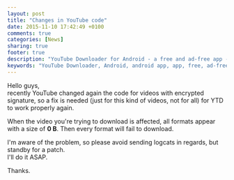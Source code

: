 ```yaml
---
layout: post
title: "Changes in YouTube code"
date: 2015-11-10 17:42:49 +0100
comments: true
categories: [News]
sharing: true
footer: true
description: "YouTube Downloader for Android - a free and ad-free app - new version"
keywords: "YouTube Downloader, Android, android app, app, free, ad-free, no ads, dentex, video, YouTube, downloader, FFmpeg, audio, music, video, extraction, mp3, easy, dentex, 1080p, 720p, HD, 3gp, webm, mp4, m4a, ogg, flv"
---
```

Hello guys,    
recently YouTube changed again the code for videos with encrypted signature, so a fix is needed (just for this kind of videos, not for all) for YTD to work properly again.

When the video you're trying to download is affected, all formats appear with a size of **0 B**. Then every format will fail to download.

I'm aware of the problem, so please avoid sending logcats in regards, but standby for a patch.    
I'll do it ASAP.

Thanks.
